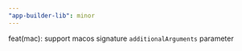 ```yaml
---
"app-builder-lib": minor
---
```


feat(mac): support macos signature `additionalArguments` parameter
